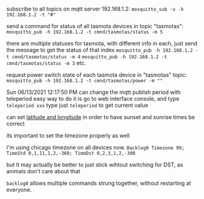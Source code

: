 
subscribe to all topics on mqtt server 192.168.1.2:
`mosquitto_sub -v -h 192.168.1.2 -t "#"`

send a command for status of all tasmota devices in topic "tasmotas":
`mosquitto_pub -h 192.168.1.2 -t cmnd/tasmotas/status -m 5`

there are multiple statuses for tasmota, with different info in each, just send the message to get the status of that index
`mosquitto_pub -h 192.168.1.2 -t cmnd/tasmotas/status -m 4`
`mosquitto_pub -h 192.168.1.2 -t cmnd/tasmotas/status -m 3`
etc.

request power switch state of each tasmota device in "tasmotas" topic:
`mosquitto_pub -h 192.168.1.2 -t cmnd/tasmotas/power -m ""`

Sun 06/13/2021 12:17:50 PM
can change the mqtt publish period with teleperiod
easy way to do it is go to web interface console, and type `teleperiod xxx`
type just `teleperiod` to get current value

can set [latitude and longitude](https://tasmota.github.io/docs/Timers/?query=latitude) in order to have sunset and sunrise times be correct

its important to set the timezone properly as well

I'm using chicago timezone on all devices now.
`Backlog0 Timezone 99; TimeStd 0,1,11,1,2,-360; TimeDst 0,2,3,1,2,-300`

but It may actually be better to just stick wihtout switching for DST, as animals don't care about that

`backlog0` allows multiple commands strung together, without restarting at everyone.

